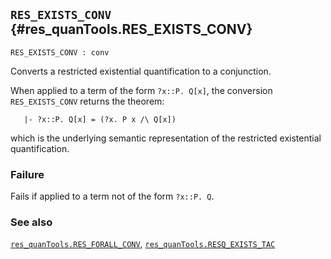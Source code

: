 ## `RES_EXISTS_CONV` {#res_quanTools.RES_EXISTS_CONV}


```
RES_EXISTS_CONV : conv
```



Converts a restricted existential quantification to a conjunction.


When applied to a term of the form `?x::P. Q[x]`, the conversion
`RES_EXISTS_CONV` returns the theorem:
    
       |- ?x::P. Q[x] = (?x. P x /\ Q[x])
    
which is the underlying semantic representation of the restricted
existential quantification.

### Failure

Fails if applied to a term not of the form `?x::P. Q`.

### See also

[`res_quanTools.RES_FORALL_CONV`](#res_quanTools.RES_FORALL_CONV), [`res_quanTools.RESQ_EXISTS_TAC`](#res_quanTools.RESQ_EXISTS_TAC)

